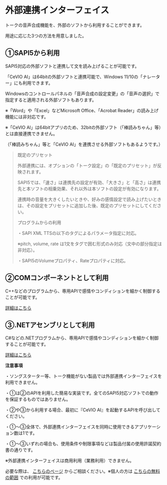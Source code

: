 



 外部連携インターフェイス
==============


  


 トークの音声合成機能を、外部のソフトから利用することができます。
   

 用途に応じた3つの方法を用意しました。
   


 ①SAPI5から利用
------------


 SAPI5対応の外部ソフトと連携して文を読み上げることが可能です。
   

 「CeVIO AI」は64bitの外部ソフトと連携可能で、Windows 11/10の「ナレーター」にも利用できます。
   

 Windowsのコントロールパネルの「音声合成の設定変更」の「音声の選択」で指定すると適用される外部ソフトもあります。
   

  

 ※「Word」や「Excel」などMicrosoft Office、「Acrobat Reader」の読み上げ機能には非対応です。
   

 ※「CeVIO AI」は64bitアプリのため、32bitの外部ソフト（「棒読みちゃん」等）とは直接連携できません。
   

 （「棒読みちゃん」等と「CeVIO AI」を連携させる外部ソフトもあるようです。）
   


> 
> 
> 
>  既定のプリセット
>  
> 
>  外部連携には、オプションの「トーク設定」の「既定のプリセット」が反映されます。
>    
> 
>  SAPI5では、「速さ」は連携先の設定が有効、「大きさ」と「高さ」は連携先と本ソフトの相乗効果、それ以外は本ソフトの設定が有効になります。
>    
> 
>  連携時の音量を大きくしたいときや、好みの感情設定で読み上げたいときは、その設定をプリセットに追加した後、既定のプリセットにしてください。
>  
> 
> 
> 
> 
> 
>  プログラムからの利用
>  
> 
>  ・SAPI XML TTSの以下のタグによるパラメータ指定に対応。
>    
> 
>  <pitch> <volume> <rate> <silence>
>    
> 
>  ※pitch, volume, rate は1文をタグで囲む形式のみ対応（文中の部分指定は非対応）。
>    
> 
>   
> 
>  ・SAPI5のVolumeプロパティ、Rateプロパティに対応。
>  
> 
> 
> 
> 



 ②COMコンポーネントとして利用
------------------


 C++などのプログラムから、専用APIで感情やコンディションを細かく制御することが可能です。
   


[詳細はこちら](com/) 


 ③.NETアセンブリとして利用
-----------------


 C#などの.NETプログラムから、専用APIで感情やコンディションを細かく制御することが可能です。
   


[詳細はこちら](dotnet) 

  


**注意事項**

 ・ソングスターター等、トーク機能がない製品では外部連携インターフェイスを利用できません。
   

 ・①は②のAPIを利用した簡易な実装です。全てのSAPI5対応ソフトでの動作を保証するものではありません。
   

 ・②や③から利用する場合、最初に『CeVIO AI』を起動するAPIを呼び出してください。
   

 ・①～③全体で、外部連携インターフェイスを同時に使用できるアプリケーション数は1です。
   

 ・①～③いずれの場合も、使用条件や制限事項などは製品付属の使用許諾契約書の通りです。
   


 ※外部連携インターフェイスは商用利用（業務利用）できません。
 
 必要な際は、
 [こちらのページ](https://cevio.jp/contact_soft/corporation/) 
 からご相談ください。※個人の方は
 [こちらの無料の範囲](http://cevio.jp/commercial/) 
 での利用が可能です。
   





